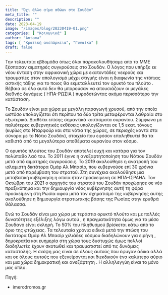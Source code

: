 ```yaml
---
title: "Όχι άλλο αίμα αθώων στο Σουδάν"
meta_title: ""
description: ""
date: 2023-04-19
image: "/images/blog/20230419-01.png"
categories: [ "Κοινωνικά" ]
author: "Antama"
tags: [ "Κρατική ανεπάρκεια", "Γυναίκα" ]
draft: false
---
```


Την τελευταία εβδομάδα όπως όλοι παρακολουθήσαμε από τα ΜΜΕ ξέσπασαν αιματηρές συγκρούσεις στο Σουδάν. Ο λόγος που
υπήρξε εκ νέου ένταση στην αφρικανική χώρα με εκατοντάδες νεκρούς και τραυματίες στον απολογισμό μέχρι στιγμής είναι η
διαφωνία της ντόπιας αστικής τάξης για το ποιος θα εκμεταλλευτεί τον ορυκτό του πλούτο . Βέβαια σε όλο αυτό δεν θα
μπορούσαν να απουσιάζουν οι μεγάλες διεθνής δυνάμεις ( ΗΠΑ-ΡΩΣΙΑ ) πυροδοτώντας ακόμα περισσότερο την κατάσταση.

Το Σουδάν είναι μια χώρα με μεγάλη παραγωγή χρυσού, από την οποία ωστόσο υπολογίζεται ότι περίπου τα δύο τρίτα
μεταφέρονται λαθραία στο εξωτερικό. Διαθέτει επίσης σημαντικά κοιτάσματα ουρανίου. Σύμφωνα με παλιότερες κυβερνητικές
εκθέσεις υπολογίζονται σε 1,5 εκατ. τόνους (κυρίως στο Νταρφούρ και στα νότια της χώρας, σε περιοχές κοντά στα σύνορα με
το Νότιο Σουδάν), στοιχείο που εφόσον επαληθευτεί θα τα καθιστά από τα μεγαλύτερα αποθέματα ουρανίου στον κόσμο.

Ο ορυκτός πλούτος του Σουδάν αποτελεί ευχή και κατάρα για τον πολύπαθο λαό του. Το 2011 έγινε η ανεξαρτητοποίηση του
Νότιου Σουδάν μετά από αιματηρές συγκρούσεις. Το 2019 ακολούθησε η ανατροπή του ισλαμιστή δικτάτορα Ομάρ Αλ Μπασίρ, που
κυβερνούσε επί 30 χρόνια μετά από παρέμβαση του στρατού. Στη συνέχεια ακολούθησε μια μεταβατική κυβέρνηση η οποία ήταν
προσκείμενη σε ΗΠΑ-ΙΣΡΑΗΛ. Τον Οκτώβρη του 2021 ο αρχηγός του στρατού του Σουδάν προχώρησε σε νέο πραξικόπημα και την
δημιουργία νέας κυβέρνησης αυτή τη φόρα προσκείμενη στη Ρωσία αφού μετά τον σχηματισμό της κυβέρνησης αυτής ακολούθησε η
δημιουργία στρατιωτικής βάσης της Ρωσίας στην ερυθρά θάλασσα.

Ενώ το Σουδάν είναι μια χώρα με τεράστιο ορυκτό πλούτο και με πολλές δυνατότητες εξέλιξης λόγω αυτού , η πραγματικότητα
όμως για το μέσο Σουδανό είναι σκληρή. Το 50% του πληθυσμού βρίσκεται κάτω από το όριο της φτώχειας. Τα τελευταία χρόνια
ειδικά μετά την πτώση του δικτάτορα Ομάρ Αλ Μπασίρ χιλιάδες κόσμου διαδηλώνουν για ειρήνη , δημοκρατία και ευημερία στη
χώρα τους δυστυχώς όμως πολλοί διαδηλωτές έχουν σκοτωθεί και τραυματιστεί από τις δυνάμεις καταστολής. Η σκέψη μας είναι
σε όλους αυτούς που έφυγαν άδικα αλλά και σε όλους αυτούς που εξεγείρονται και διεκδικούν ένα καλύτερο αύριο και μια
χώρα δημοκρατική και ανεξάρτητη . Η αλληλεγγύη είναι το μόνο μας όπλο.

Πηγή:

- imerodromos.gr
